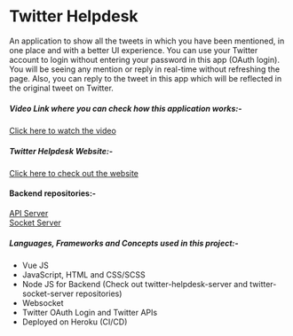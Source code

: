 # Twitter Helpdesk

An application to show all the tweets in which you have been mentioned, in one place and with a better UI experience. You can use your Twitter account to login without entering your password in this app (OAuth login). You will be seeing any mention or reply in real-time without refreshing the page. Also, you can reply to the tweet in this app which will be reflected in the original tweet on Twitter.



##### Video Link where you can check how this application works:-

[Click here to watch the video](https://drive.google.com/file/d/10yPXMO4IyYN8l1xC6_fzNEaGxLOrtCc_/view?usp=sharing)



##### Twitter Helpdesk Website:-

[Click here to check out the website](https://twitter--helpdesk.herokuapp.com/)


#### Backend repositories:-
[API Server](https://github.com/parasagrawal71/twitter-helpdesk-server) <br />
[Socket Server](https://github.com/parasagrawal71/twitter-socket-server)


##### Languages, Frameworks and Concepts used in this project:-

- Vue JS
- JavaScript, HTML and CSS/SCSS
- Node JS for Backend (Check out twitter-helpdesk-server and twitter-socket-server repositories)
- Websocket
- Twitter OAuth Login and Twitter APIs
- Deployed on Heroku (CI/CD)
